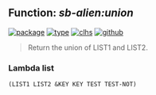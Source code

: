 ## Function: ***sb-alien:union***
[![package](https://img.shields.io/badge/Package-SB--ALIEN-5f9ea0.svg?style=social&colorA=999999)](../) [![type](https://img.shields.io/badge/Type-Function-5f9ea0.svg?style=social&colorA=999999)](../#function) [![clhs](https://img.shields.io/badge/CLHS-UNION-5f9ea0.svg?style=social&colorA=999999)](http://www.lispworks.com/documentation/HyperSpec/Body/f_unionc.htm) [![github](https://img.shields.io/badge/GitHub-View_the_source-5f9ea0.svg?style=social&colorA=999999&logo=github)](https://github.com/sbcl/sbcl/blob/master/src/code/list.lisp/) 

> Return the union of LIST1 and LIST2.

### Lambda list
```
(LIST1 LIST2 &KEY KEY TEST TEST-NOT)
```
